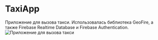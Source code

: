 # TaxiApp
Приложение для вызова такси. Использовалась библиотека GeoFire, а также Firebase Realtime Database и Firebase Authentication.
![Приложение для вызова такси](https://user-images.githubusercontent.com/100588670/158156778-e3efa1ce-84a9-4e96-bbec-6e7ce32ecc9a.jpg)
